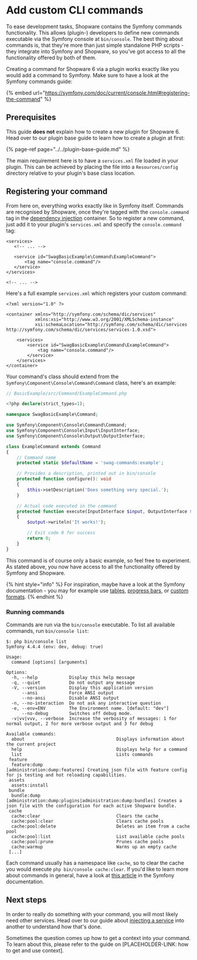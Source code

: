 # Add custom CLI commands

To ease development tasks, Shopware contains the Symfony commands functionality. This allows \(plugin-\) developers to define new commands executable via the Symfony console at `bin/console`. The best thing about commands is, that they're more than just simple standalone PHP scripts - they integrate into Symfony and Shopware, so you've got access to all the functionality offered by both of them.

Creating a command for Shopware 6 via a plugin works exactly like you would add a command to Symfony. Make sure to have a look at the Symfony commands guide:

{% embed url="https://symfony.com/doc/current/console.html#registering-the-command" %}

## Prerequisites

This guide **does not** explain how to create a new plugin for Shopware 6. Head over to our plugin base guide to learn how to create a plugin at first:

{% page-ref page="../../plugin-base-guide.md" %}

The main requirement here is to have a `services.xml` file loaded in your plugin. This can be achieved by placing the file into a `Resources/config` directory relative to your plugin's base class location.

## Registering your command

From here on, everything works exactly like in Symfony itself.
Commands are recognised by Shopware, once they're tagged with the `console.command` tag in the [dependency injection](../plugin-fundamentals/dependency-injection.md) container.
So to register a new command, just add it to your plugin's `services.xml` and specify the `console.command` tag:

```markup
<services>
   <!-- ... -->

   <service id="SwagBasicExample\Command\ExampleCommand">
       <tag name="console.command"/>
   </service>
</services>

<!-- ... -->
```

Here's a full example `services.xml` which registers your custom command:

```markup
<?xml version="1.0" ?>

<container xmlns="http://symfony.com/schema/dic/services"
           xmlns:xsi="http://www.w3.org/2001/XMLSchema-instance"
           xsi:schemaLocation="http://symfony.com/schema/dic/services http://symfony.com/schema/dic/services/services-1.0.xsd">

    <services>
        <service id="SwagBasicExample\Command\ExampleCommand">
            <tag name="console.command"/>
        </service>
    </services>
</container>
```

Your command's class should extend from the `Symfony\Component\Console\Command\Command` class, here's an example:

```php
// BasicExample/src/Command/ExampleCommand.php

<?php declare(strict_types=1);

namespace SwagBasicExample\Command;

use Symfony\Component\Console\Command\Command;
use Symfony\Component\Console\Input\InputInterface;
use Symfony\Component\Console\Output\OutputInterface;

class ExampleCommand extends Command
{
    // Command name
    protected static $defaultName = 'swag-commands:example';

    // Provides a description, printed out in bin/console
    protected function configure(): void
    {
        $this->setDescription('Does something very special.');
    }

    // Actual code executed in the command
    protected function execute(InputInterface $input, OutputInterface $output): int
    {
        $output->writeln('It works!');

        // Exit code 0 for success
        return 0;
    }
}
```

This command is of course only a basic example, so feel free to experiment. As stated above, you now have access to all the functionality offered by Symfony and Shopware.

{% hint style="info" %} For inspiration, maybe have a look at the Symfony documentation - you may for example use [tables](https://symfony.com/doc/current/components/console/helpers/table.html), [progress bars](https://symfony.com/doc/current/components/console/helpers/progressbar.html), or [custom formats](https://symfony.com/doc/current/components/console/helpers/formatterhelper.html). {% endhint %}

### Running commands

Commands are run via the `bin/console` executable. To list all available commands, run `bin/console list`:

```text
$: php bin/console list
Symfony 4.4.4 (env: dev, debug: true)

Usage:
  command [options] [arguments]

Options:
  -h, --help            Display this help message
  -q, --quiet           Do not output any message
  -V, --version         Display this application version
      --ansi            Force ANSI output
      --no-ansi         Disable ANSI output
  -n, --no-interaction  Do not ask any interactive question
  -e, --env=ENV         The Environment name. [default: "dev"]
      --no-debug        Switches off debug mode.
  -v|vv|vvv, --verbose  Increase the verbosity of messages: 1 for normal output, 2 for more verbose output and 3 for debug

Available commands:
  about                                   Displays information about the current project
  help                                    Displays help for a command
  list                                    Lists commands
 feature
  feature:dump                            [administration:dump:features] Creating json file with feature config for js testing and hot reloading capabilities.
 assets
  assets:install                          
 bundle
  bundle:dump                              [administration:dump:plugins|administration:dump:bundles] Creates a json file with the configuration for each active Shopware bundle.
 cache
  cache:clear                             Clears the cache
  cache:pool:clear                        Clears cache pools
  cache:pool:delete                       Deletes an item from a cache pool
  cache:pool:list                         List available cache pools
  cache:pool:prune                        Prunes cache pools
  cache:warmup                            Warms up an empty cache
 [...]
```

Each command usually has a namespace like `cache`, so to clear the cache you would execute `php bin/console cache:clear`. If you'd like to learn more about commands in general, have a look at [this article](https://symfony.com/doc/current/console.html) in the Symfony documentation.

## Next steps

In order to really do something with your command, you will most likely need other services.
Head over to our guide about [injecting a service](../plugin-fundamentals/dependency-injection.md) into another to understand how that's done.

Sometimes the question comes up how to get a context into your command.
To learn about this, please refer to the guide on [PLACEHOLDER-LINK: how to get and use context].

